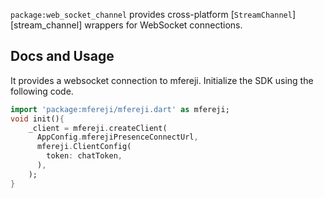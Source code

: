 
`package:web_socket_channel` provides cross-platform
[`StreamChannel`][stream_channel] wrappers for WebSocket connections.

## Docs and Usage

It provides a websocket connection to mfereji. Initialize the SDK using the following code.

```dart
import 'package:mfereji/mfereji.dart' as mfereji;
void init(){
    _client = mfereji.createClient(
      AppConfig.mferejiPresenceConnectUrl,
      mfereji.ClientConfig(
        token: chatToken,
      ),
    );
}
```
